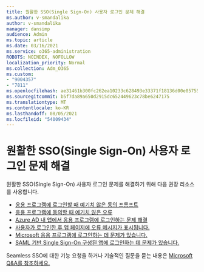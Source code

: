 ```yaml
---
title: 원활한 SSO(Single Sign-On) 사용자 로그인 문제 해결
ms.author: v-smandalika
author: v-smandalika
manager: dansimp
audience: Admin
ms.topic: article
ms.date: 03/16/2021
ms.service: o365-administration
ROBOTS: NOINDEX, NOFOLLOW
localization_priority: Normal
ms.collection: Adm_O365
ms.custom:
- "9004357"
- "7811"
ms.openlocfilehash: ae31461b300fc262ea10233c628493e33371f18136d00e05755971c08d2ba3d3
ms.sourcegitcommit: b5f7da89a650d2915dc652449623c78be6247175
ms.translationtype: MT
ms.contentlocale: ko-KR
ms.lasthandoff: 08/05/2021
ms.locfileid: "54009434"
---
```

# <a name="troubleshoot-seamless-single-sign-on-sso-user-sign-in-issues"></a>원활한 SSO(Single Sign-On) 사용자 로그인 문제 해결

원활한 SSO(Single Sign-On) 사용자 로그인 문제를 해결하기 위해 다음 권장 리소스를 사용합니다.

- [응용 프로그램에 로그인할 때 예기치 않은 동의 프롬프트](https://docs.microsoft.com/azure/active-directory/manage-apps/application-sign-in-unexpected-user-consent-prompt) 
- [응용 프로그램에 동의할 때 예기치 않은 오류](https://docs.microsoft.com/azure/active-directory/manage-apps/application-sign-in-unexpected-user-consent-error) 
- [Azure AD 내 앱에서 응용 프로그램에 로그인하는 문제 해결](https://docs.microsoft.com/azure/active-directory/manage-apps/application-sign-in-other-problem-access-panel) 
- [사용자가 로그인한 후 앱 페이지에 오류 메시지가 표시됩니다.](https://docs.microsoft.com/azure/active-directory/manage-apps/application-sign-in-problem-application-error)
- [Microsoft 응용 프로그램에 로그인하는 데 문제가 있습니다.](https://docs.microsoft.com/azure/active-directory/manage-apps/application-sign-in-problem-first-party-microsoft) 
- [SAML 기반 Single Sign-On 구성된 앱에 로그인하는 데 문제가 있습니다.](https://docs.microsoft.com/azure/active-directory/manage-apps/application-sign-in-problem-federated-sso-gallery)

Seamless SSO에 대한 기능 요청을 하거나 기술적인 질문을 묻는 내용은 [Microsoft Q&A를 참조하세요.](https://docs.microsoft.com/answers/topics/azure-ad-single-sign-on.html)

